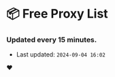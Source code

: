 # :package: Free Proxy List
### Updated every 15 minutes.

- Last updated: `2024-09-04 16:02`

:heart:
